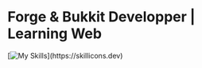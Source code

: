 <h1 align="left">Forge & Bukkit Developper | Learning Web</h1>

[![My Skills](https://skillicons.dev/icons?i=java,html,css,php,ts,js,c,mysql,)](https://skillicons.dev)

###

